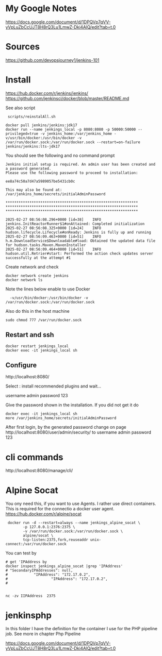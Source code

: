  


# My Google Notes
https://docs.google.com/document/d/1DPQVp7qVV-yVpLuZbCcUJT8H8rQ3Lu1LmwZ-Dki4AlQ/edit?tab=t.0

# Sources


https://github.com/devopsjourney1/jenkins-101


# Install
https://hub.docker.com/r/jenkins/jenkins/
https://github.com/jenkinsci/docker/blob/master/README.md


See also script 
```
 scripts/reinstalAll.sh
```

```
docker pull jenkins/jenkins:jdk17
docker run --name jenkings_local -p 8080:8080 -p 50000:50000 --privileged=true -v jenkins_home:/var/jenkins_home -v/usr/bin/docker:/usr/bin/docker -v /var/run/docker.sock:/var/run/docker.sock --restart=on-failure  jenkins/jenkins:lts-jdk17

```

You should see the following and no command prompt
```
Jenkins initial setup is required. An admin user has been created and a password generated.
Please use the following password to proceed to installation:

ee8a74c50a7d47a5989057be5431cb0c

This may also be found at: /var/jenkins_home/secrets/initialAdminPassword

*************************************************************
*************************************************************
*************************************************************

2025-02-27 08:56:08.296+0000 [id=38]	INFO	jenkins.InitReactorRunner$1#onAttained: Completed initialization
2025-02-27 08:56:08.325+0000 [id=24]	INFO	hudson.lifecycle.Lifecycle#onReady: Jenkins is fully up and running
2025-02-27 08:56:09.463+0000 [id=51]	INFO	h.m.DownloadService$Downloadable#load: Obtained the updated data file for hudson.tasks.Maven.MavenInstaller
2025-02-27 08:56:09.464+0000 [id=51]	INFO	hudson.util.Retrier#start: Performed the action check updates server successfully at the attempt #1
```

Create network and check
```
docker network create jenkins
docker network ls
```

Note the lines below enable to use Docker
```
  -v/usr/bin/docker:/usr/bin/docker -v /var/run/docker.sock:/var/run/docker.sock 
```

Also do this in the host machine
```
sudo chmod 777 /var/run/docker.sock
```
## Restart  and ssh
```
docker restart jenkings_local
docker exec -it jenkings_local sh
```
## Configure

http://localhost:8080/

Select : install recommended plugins and wait...


username admin
password 123


Give the password shown in the installation. If you did not get it
do 
```
docker exec -it jenkings_local sh
more /var/jenkins_home/secrets/initialAdminPassword
```
After first login, by the generated password change on page
http://localhost:8080/user/admin/security/
to 
username admin
password 123

# cli commands


http://localhost:8080/manage/cli/


# Alpine Socat 

You ony need this, if you want to use Agents.
I rather use direct containers.
This is required for the connectio  a docker user agent.
https://hub.docker.com/r/alpine/socat

```
 docker run -d --restart=always --name jenkings_alpine_socat \
        -p 127.0.0.1:2376:2375 \
        -v /var/run/docker.sock:/var/run/docker.sock \
        alpine/socat \
        tcp-listen:2375,fork,reuseaddr unix-connect:/var/run/docker.sock
```

You can test by
```
# get 'IPAddress by
docker inspect jenkings_alpine_socat |grep 'IPAddress'
# "SecondaryIPAddresses": null,
#            "IPAddress": "172.17.0.2",
#                    "IPAddress": "172.17.0.2",
#


nc -zv IIPAddress  2375

```


# jenkinsphp

In this folder I have the definition for the container I use for the PHP pipeline job.
See more in chapter Php Pipeline



https://docs.google.com/document/d/1DPQVp7qVV-yVpLuZbCcUJT8H8rQ3Lu1LmwZ-Dki4AlQ/edit?tab=t.0
